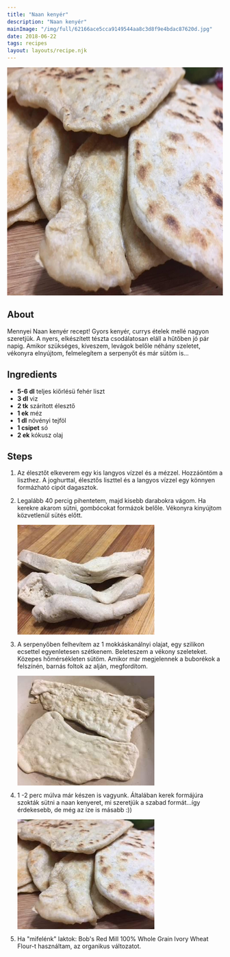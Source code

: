 ```yaml
---
title: "Naan kenyér"
description: "Naan kenyér"
mainImage: "/img/full/62166ace5cca9149544aa8c3d8f9e4bdac87620d.jpg"
date: 2018-06-22
tags: recipes
layout: layouts/recipe.njk
---
```

                        
<p align="center"><a href="https://cookpad.com/hu/receptek/5210784-naan-kenyer" rel="Recipe source page"><img width="751" height="532" src="/img/full/62166ace5cca9149544aa8c3d8f9e4bdac87620d.jpg"/></a></p>

## About
Mennyei Naan kenyér recept! Gyors kenyér, currys ételek mellé nagyon szeretjük. A nyers, elkészített tészta csodálatosan eláll a hűtőben jó pár napig. Amikor szükséges, kiveszem, levágok belőle néhány szeletet, vékonyra elnyújtom, felmelegítem a serpenyőt és már sütöm is...

>  

## Ingredients
* **5-6 dl** teljes kiőrlésü fehér liszt
* **3 dl** viz
* **2 tk** szárított élesztő
* **1 ek** méz
* **1 dl** növényi tejföl
* **1 csipet** só
* **2 ek** kókusz olaj

## Steps

1. Az élesztőt elkeverem egy kis langyos vízzel és a mézzel. Hozzáöntöm a liszthez. A joghurttal, élesztős liszttel és a langyos vízzel egy könnyen formázható cipót dagasztok.
 
    <div style="clear: both"/>

2. Legalább 40 percig pihentetem, majd kisebb darabokra vágom. Ha kerekre akarom sütni, gombócokat formázok belőle. Vékonyra kinyújtom közvetlenül sütés előtt.
 
    <p><img width="320" height="256" align="left" src="/img/full/801bf9f6989e9a3ce1ba4a896300bd2bbc9c0b2f.jpg"/></p><div style="clear: both"/>

3. A serpenyőben felhevítem az 1 mokkáskanálnyi olajat, egy szilikon ecsettel egyenletesen szétkenem. Beleteszem a vékony szeleteket. Közepes hőmérsékleten sütöm. Amikor már megjelennek a buborékok a felszínén, barnás foltok az alján, megfordítom.
 
    <p><img width="320" height="256" align="left" src="/img/full/352fd056d714dfce4fe579d96dd3dc246208d880.jpg"/></p><div style="clear: both"/>

4. 1 -2 perc múlva már készen is vagyunk. Általában kerek formájúra szokták sütni a naan kenyeret, mi szeretjük a szabad formát...így érdekesebb, de még az íze is másabb :))
 
    <p><img width="320" height="256" align="left" src="/img/full/d14604b52e7c37810b62259f33eb3ac5fa6e64d0.jpg"/></p><div style="clear: both"/>

5. Ha "mifelénk" laktok: Bob's Red Mill 100% Whole Grain Ivory Wheat Flour-t használtam, az organikus változatot.
 
    <div style="clear: both"/>


